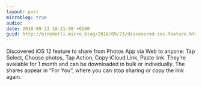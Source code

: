 ```yaml
---
layout: post
microblog: true
audio: 
date: 2018-09-23 18:21:08 +0200
guid: http://binkdotli.micro.blog/2018/09/23/discovered-ios-feature.html
---
```

Discovered iOS 12 feature to share from Photos App via Web to anyone: Tap Select, Choose photos, Tap Action, Copy iCloud Link, Paste link. They’re available for 1 month and can be downloaded in bulk or individually. The shares appear in “For You”, where you can stop sharing or copy the link again. 
